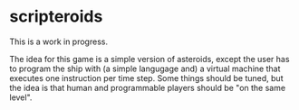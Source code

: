 # scripteroids

This is a work in progress.

The idea for this game is a simple version of asteroids, except the user
has to program the ship with (a simple langugage and) a virtual machine
that executes one instruction per time step. Some things should be tuned,
but the idea is that human and programmable players should be "on the same
level".
